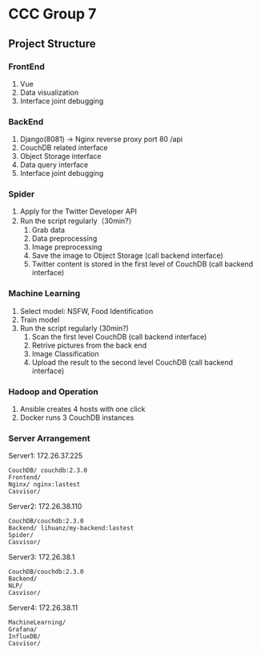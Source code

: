 # CCC Group 7 

## Project Structure

### FrontEnd 
1. Vue
2. Data visualization
3. Interface joint debugging

### BackEnd
1. Django(8081) -> Nginx reverse proxy port 80 /api
2. CouchDB related interface
3. Object Storage interface
4. Data query interface
5. Interface joint debugging

### Spider
1. Apply for the Twitter Developer API
2. Run the script regularly（30min?）
   1. Grab data
   2. Data preprocessing
   3. Image preprocessing
   4. Save the image to Object Storage (call backend interface)
   5. Twitter content is stored in the first level of CouchDB (call backend interface)

### Machine Learning
1. Select model: NSFW, Food Identification
2. Train model
3. Run the script regularly (30min?)
   1. Scan the first level CouchDB (call backend interface)
   2. Retrive pictures from the back end
   3. Image Classification
   4. Upload the result to the second level CouchDB (call backend interface)

### Hadoop and Operation 
1. Ansible creates 4 hosts with one click
2. Docker runs 3 CouchDB instances

### Server Arrangement

Server1: 172.26.37.225
    
    CouchDB/ couchdb:2.3.0
    Frontend/
    Nginx/ nginx:lastest
    Casvisor/


Server2: 172.26.38.110
    
    CouchDB/couchdb:2.3.0
    Backend/ lihuanz/my-backend:lastest
    Spider/ 
    Casvisor/


Server3: 172.26.38.1
    
    CouchDB/couchdb:2.3.0
    Backend/
    NLP/
    Casvisor/


Server4: 172.26.38.11

    MachineLearning/
    Grafana/
    InfluxDB/
    Casvisor/


   
   
